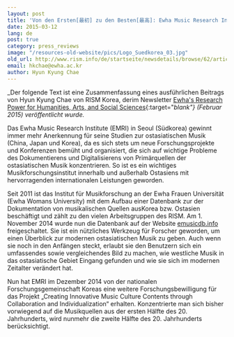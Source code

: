 ```yaml
---
layout: post
title: 'Von den Ersten[最初] zu den Besten[最高]: Ewha Music Research Institute'
date: 2015-03-12
lang: de
post: true
category: press_reviews
image: "/resources-old-website/pics/Logo_Suedkorea_03.jpg"
old_url: http://www.rism.info/de/startseite/newsdetails/browse/62/article/64/from-the-first-to-the-best-ewha-music-research-institute.html
email: hkchae@ewha.ac.kr
author: Hyun Kyung Chae
---
```



_Der folgende Text ist eine Zusammenfassung eines ausführlichen Beitrags von Hyun Kyung Chae von RISM Korea, derim Newsletter [Ewha's Research Power for Humanities, Arts, and Social Sciences](http://researchpower1.ewha.ac.kr/bbs/board.php?bo_table=2015s&wr_id=7){:target="_blank"} (Februar 2015) veröffentlicht wurde._



Das Ewha Music Research Institute (EMRI) in Seoul (Südkorea) gewinnt immer mehr Anerkennung für seine Studien zur ostasiatischen Musik (China, Japan und Korea), da es sich stets um neue Forschungsprojekte und Konferenzen bemüht und organisiert, die sich auf wichtige Probleme des Dokumentierens und Digitalisierens von Primärquellen der ostasiatischen Musik konzentrieren. So ist es ein wichtiges Musikforschungsinstitut innerhalb und außerhalb Ostasiens mit hervorragenden internationalen Leistungen geworden.



Seit 2011 ist das Institut für Musikforschung an der Ewha Frauen Universität (Ewha Womans University) mit dem Aufbau einer Datenbank zur der Dokumentation von musikalischen Quellen ausKorea bzw. Ostasien beschäftigt und zählt zu den vielen Arbeitsgruppen des RISM. Am 1. November 2014 wurde nun die Datenbank auf der Website [emusicdb.info](http://emusicdb.info/) freigeschaltet. Sie ist ein nützliches Werkzeug für Forscher geworden, um einen Überblick zur modernen ostasiatischen Musik zu geben. Auch wenn sie noch in den Anfängen steckt, erlaubt sie den Benutzern sich ein umfassendes sowie vergleichendes Bild zu machen, wie westliche Musik in das ostasiatische Gebiet Eingang gefunden und wie sie sich im modernen Zeitalter verändert hat.

Nun hat EMRI im Dezember 2014 von der nationalen Forschungsgemeinschaft Koreas eine weitere Forschungsbewilligung für das Projekt „Creating Innovative Music Culture Contents through Collaboration and Individualization“ erhalten. Konzentrierte man sich bisher vorwiegend auf die Musikquellen aus der ersten Hälfte des 20. Jahrhunderts, wird nunmehr die zweite Hälfte des 20. Jahrhunderts berücksichtigt.



